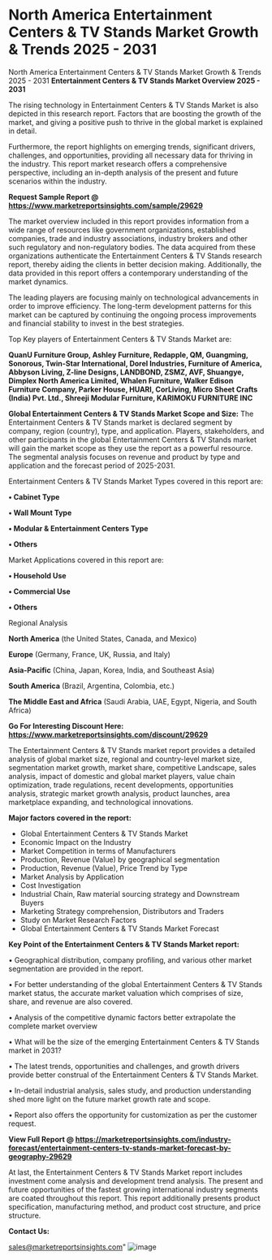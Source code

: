# North America Entertainment Centers & TV Stands Market Growth & Trends 2025 - 2031
North America Entertainment Centers & TV Stands Market Growth & Trends 2025 - 2031
<Strong> Entertainment Centers & TV Stands Market Overview 2025 - 2031</strong>

The rising technology in Entertainment Centers & TV Stands Market is also depicted in this research report. Factors that are boosting the growth of the market, and giving a positive push to thrive in the global market is explained in detail.

Furthermore, the report highlights on emerging trends, significant drivers, challenges, and opportunities, providing all necessary data for thriving in the industry. This report market research offers a comprehensive perspective, including an in-depth analysis of the present and future scenarios within the industry.

<strong>Request Sample Report @ <a href=https://www.marketreportsinsights.com/sample/29629>https://www.marketreportsinsights.com/sample/29629</a></strong>

The market overview included in this report provides information from a wide range of resources like government organizations, established companies, trade and industry associations, industry brokers and other such regulatory and non-regulatory bodies. The data acquired from these organizations authenticate the Entertainment Centers & TV Stands research report, thereby aiding the clients in better decision making. Additionally, the data provided in this report offers a contemporary understanding of the market dynamics.

The leading players are focusing mainly on technological advancements in order to improve efficiency. The long-term development patterns for this market can be captured by continuing the ongoing process improvements and financial stability to invest in the best strategies.

Top Key players of Entertainment Centers & TV Stands Market are:

<strong>QuanU Furniture Group, Ashley Furniture, Redapple, QM, Guangming, Sonorous, Twin-Star International, Dorel Industries, Furniture of America, Abbyson Living, Z-line Designs, LANDBOND, ZSMZ, AVF, Shuangye, Dimplex North America Limited, Whalen Furniture, Walker Edison Furniture Company, Parker House, HUARI, CorLiving, Micro Sheet Crafts (India) Pvt. Ltd., Shreeji Modular Furniture, KARIMOKU FURNITURE INC</strong>

<strong><b>Global Entertainment Centers & TV Stands Market Scope and Size:</b></strong>
The Entertainment Centers & TV Stands market is declared segment by company, region (country), type, and application. Players, stakeholders, and other participants in the global Entertainment Centers & TV Stands market will gain the market scope as they use the report as a powerful resource. The segmental analysis focuses on revenue and product by type and application and the forecast period of 2025-2031.

Entertainment Centers & TV Stands Market Types covered in this report are:

<strong>• Cabinet Type

• Wall Mount Type

• Modular & Entertainment Centers Type

• Others</strong>

Market Applications covered in this report are:

<strong>• Household Use

• Commercial Use

• Others</strong> 

Regional Analysis

<strong>North America</strong> (the United States, Canada, and Mexico)

<strong>Europe</strong> (Germany, France, UK, Russia, and Italy)

<strong>Asia-Pacific</strong> (China, Japan, Korea, India, and Southeast Asia)

<strong>South America</strong> (Brazil, Argentina, Colombia, etc.)

<strong>The Middle East and Africa</strong> (Saudi Arabia, UAE, Egypt, Nigeria, and South Africa)

<strong>Go For Interesting Discount Here: <a href=https://www.marketreportsinsights.com/discount/29629>https://www.marketreportsinsights.com/discount/29629</a></strong>

The Entertainment Centers & TV Stands market report provides a detailed analysis of global market size, regional and country-level market size, segmentation market growth, market share, competitive Landscape, sales analysis, impact of domestic and global market players, value chain optimization, trade regulations, recent developments, opportunities analysis, strategic market growth analysis, product launches, area marketplace expanding, and technological innovations.

<strong><b>Major factors covered in the report:</b></strong>
<ul>
  <li>Global Entertainment Centers & TV Stands Market </li>
  <li>Economic Impact on the Industry</li>
  <li>Market Competition in terms of Manufacturers</li>
  <li>Production, Revenue (Value) by geographical segmentation</li>
  <li>Production, Revenue (Value), Price Trend by Type</li>
  <li>Market Analysis by Application</li>
  <li>Cost Investigation</li>
  <li>Industrial Chain, Raw material sourcing strategy and Downstream Buyers</li>
  <li>Marketing Strategy comprehension, Distributors and Traders</li>
  <li>Study on Market Research Factors</li>
  <li>Global Entertainment Centers & TV Stands Market Forecast</li>
</ul>

<strong><b>Key Point of the Entertainment Centers & TV Stands Market report:</b></strong>

• Geographical distribution, company profiling, and various other market segmentation are provided in the report.

• For better understanding of the global Entertainment Centers & TV Stands market status, the accurate market valuation which comprises of size, share, and revenue are also covered.

• Analysis of the competitive dynamic factors better extrapolate the complete market overview

• What will be the size of the emerging Entertainment Centers & TV Stands market in 2031?

• The latest trends, opportunities and challenges, and growth drivers provide better construal of the Entertainment Centers & TV Stands Market.

• In-detail industrial analysis, sales study, and production understanding shed more light on the future market growth rate and scope.

• Report also offers the opportunity for customization as per the customer request.

<strong><b>View Full Report @ <a href=https://marketreportsinsights.com/industry-forecast/entertainment-centers-tv-stands-market-forecast-by-geography-29629>https://marketreportsinsights.com/industry-forecast/entertainment-centers-tv-stands-market-forecast-by-geography-29629</a></b></strong>


At last, the Entertainment Centers & TV Stands Market report includes investment come analysis and development trend analysis. The present and future opportunities of the fastest growing international industry segments are coated throughout this report. This report additionally presents product specification, manufacturing method, and product cost structure, and price structure.

<strong>Contact Us:</strong>

sales@marketreportsinsights.com"
![image](https://github.com/user-attachments/assets/7a6f180b-12cc-4137-a12a-c26a5bee2de8)
